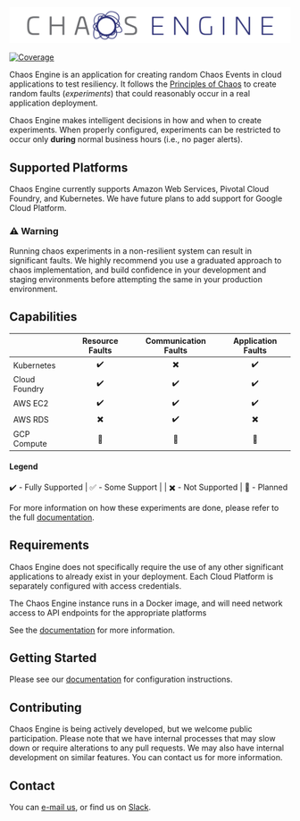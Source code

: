 ![Chaos Engine](/docs/markdown/images/chaos-engine-full.png)

[![Coverage](https://sonarcloud.io/api/project_badges/measure?project=gemalto_chaos-engine&metric=coverage)](https://sonarcloud.io/dashboard?id=gemalto_chaos-engine)

Chaos Engine is an application for creating random Chaos Events in cloud applications to test resiliency. It follows the [Principles of Chaos] to create random faults (*experiments*) that could reasonably occur in a real application deployment.

Chaos Engine makes intelligent decisions in how and when to create experiments. When properly configured, experiments can be restricted to occur only **during** normal business hours (i.e., no pager alerts).

## Supported Platforms

Chaos Engine currently supports Amazon Web Services, Pivotal Cloud Foundry, and Kubernetes. We have future plans to add support for Google Cloud Platform.

### :warning: Warning

Running chaos experiments in a non-resilient system can result in significant faults. We highly recommend you use a graduated approach to chaos implementation, and build confidence in your development and staging environments before attempting the same in your production environment.

## Capabilities 

| | Resource Faults | Communication Faults | Application Faults |
| --- | :---: | :---: | :---: |
| Kubernetes | :heavy_check_mark: | :heavy_multiplication_x: | :heavy_check_mark: |
| Cloud Foundry | :heavy_check_mark: | :heavy_check_mark: | :heavy_check_mark: |
| AWS EC2 | :heavy_check_mark: | :heavy_check_mark: | :heavy_check_mark: |
| AWS RDS | :heavy_multiplication_x: | :heavy_check_mark: | :heavy_multiplication_x: |
| GCP Compute | :construction: | :construction: | :construction: |

#### Legend
:heavy_check_mark: - Fully Supported | :white_check_mark: - Some Support |
| :heavy_multiplication_x: - Not Supported | :construction: - Planned

For more information on how these experiments are done, please refer to the full [documentation].

## Requirements

Chaos Engine does not specifically require the use of any other significant applications to already exist in your deployment. Each Cloud Platform is separately configured with access credentials.

The Chaos Engine instance runs in a Docker image, and will need network access to API endpoints for the appropriate platforms

See the [documentation] for more information.

## Getting Started

Please see our [documentation] for configuration instructions.

## Contributing

Chaos Engine is being actively developed, but we welcome public participation. Please note that we have internal processes that may slow down or require alterations to any pull requests. We may also have internal development on similar features. You can contact us for more information.

## Contact

You can [e-mail us], or find us on [Slack].

[Principles of Chaos]: http://principlesofchaos.org/
[documentation]: https://gemalto.github.io/chaos-engine/
[E-mail us]: mailto:dl_chaos_engine@gemalto.com
[Slack]: https://join.slack.com/t/thaleschaosengine/shared_invite/enQtODY1MDk1OTY4OTgyLTZjOGI5NzM1YTA2OWE5MjgzMWYxMzkwZjIwYTE3NjBlNDM4ZTkzNzc5YmMyMTU2Zjc5ODhlMTVkZDJhMmEzMzc
